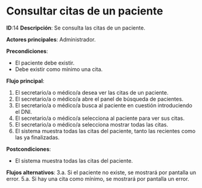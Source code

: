 # Consultar citas de un paciente
**ID**:14 **Descripción**: Se consulta las citas de un paciente.

**Actores principales**: Administrador.

**Precondiciones**:

* El paciente debe existir.
* Debe existir como mínimo una cita.

**Flujo principal**:

1. El secretario/a o médico/a desea ver las citas de un paciente.
2. El secretario/a o médico/a abre el panel de búsqueda de pacientes.
3. El secretario/a o médico/a busca al paciente en cuestión introduciendo el DNI.
4. El secretario/a o médico/a selecciona al paciente para ver sus citas.
5. El secretario/a o médico/a selecciona mostrar todas las citas.
6. El sistema muestra todas las citas del paciente, tanto las recientes como las ya finalizadas.


**Postcondiciones**:

* El sistema muestra todas las citas del paciente.

**Flujos alternativos**:
  3.a. Si el paciente no existe, se mostrará por pantalla un error.
  5.a. Si hay una cita como mínimo, se mostrará por pantalla un error.
  
